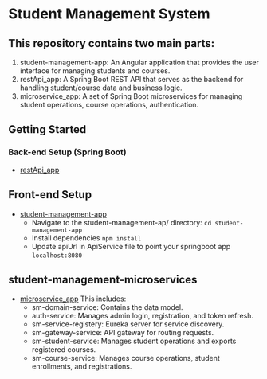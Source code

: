 # Student Management System

## This repository contains two main parts:

1. student-management-app: An Angular application that provides the user interface for managing students and courses.
2. restApi_app: A Spring Boot REST API that serves as the backend for handling student/course data and business logic.
3. microservice_app: A set of Spring Boot microservices for managing student operations, course operations, authentication. 

## Getting Started
### Back-end Setup (Spring Boot) 
 - [restApi_app](./restApi_app)
## Front-end Setup 
- [student-management-app](./student-management-app)
    - Navigate to the student-management-ap/ directory:
        `cd student-management-app`
    - Install dependencies `npm install`
    - Update apiUrl in ApiService file to point your springboot app `localhost:8080`

## student-management-microservices 
 -  [microservice_app](./microservice_app) This includes:
    - sm-domain-service: Contains the data model.
    - auth-service: Manages admin login, registration, and token refresh.
    - sm-service-registery: Eureka server for service discovery.
    - sm-gateway-service: API gateway for routing requests.
    - sm-student-service: Manages student operations and exports registered courses.
    - sm-course-service: Manages course operations, student enrollments, and registrations.
 


